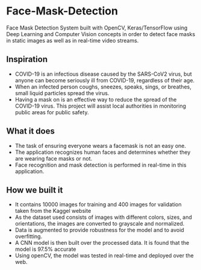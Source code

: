 # Face-Mask-Detection
Face Mask Detection System built with OpenCV, Keras/TensorFlow using Deep Learning and Computer Vision concepts in order to detect face masks in static images as well as in real-time video streams.

## Inspiration
- COVID-19 is an infectious disease caused by the SARS-CoV2 virus, but anyone can become seriously ill from COVID-19, regardless of their age. 
- When an infected person coughs, sneezes, speaks, sings, or breathes, small liquid particles spread the virus. 
- Having a mask on is an effective way to reduce the spread of the COVID-19 virus. This project will assist local authorities in monitoring public areas for public safety. 

## What it does
- The task of ensuring everyone wears a facemask is not an easy one. 
- The application recognizes human faces and determines whether they are wearing face masks or not.
- Face recognition and mask detection is performed in real-time in this application. 

## How we built it
- It contains 10000 images for training and 400 images for validation taken from the Kaggel website 
- As the dataset used consists of images with different colors, sizes, and orientations, the images are converted to grayscale and normalized. 
- Data is augmented to provide robustness for the model and to avoid overfitting.
- A CNN model is then built over the processed data. It is found that the model is 97.5% accurate
- Using openCV, the model was tested in real-time and deployed over the web.
